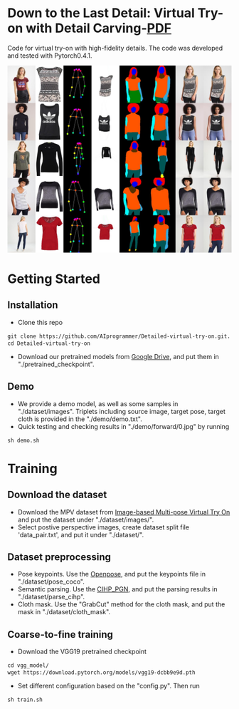 # Down to the Last Detail: Virtual Try-on with Detail Carving-[PDF](https://arxiv.org/abs/1912.06324)

Code for virtual try-on with high-fidelity details. The code was developed and tested with Pytorch0.4.1. 

![Virtual try-on results](./demo/forward/0.jpg)

# Getting Started 
## Installation
* Clone this repo
```
git clone https://github.com/AIprogrammer/Detailed-virtual-try-on.git. 
cd Detailed-virtual-try-on
```
* Download our pretrained models from [Google Drive](https://drive.google.com/open?id=1vQo4xNGdYe2uAtur0mDlHY7W2ZR3shWT), and put them in "./pretrained_checkpoint". 

## Demo 
* We provide a demo model, as well as some samples in "./dataset/images". Triplets including source image, target pose, target cloth is provided in the "./demo/demo.txt".
* Quick testing and checking results in "./demo/forward/0.jpg" by running
```
sh demo.sh
```

# Training

## Download the dataset
* Download the MPV dataset from [Image-based Multi-pose Virtual Try On](http://47.100.21.47:9999/overview.php) and put the dataset under "./dataset/images/".
* Select postive perspective images, create dataset split file 'data_pair.txt', and put it under "./dataset/".

## Dataset preprocessing
* Pose keypoints. Use the [Openpose](https://github.com/CMU-Perceptual-Computing-Lab/openpose), and put the keypoints file in "./dataset/pose_coco".
* Semantic parsing. Use the [CIHP_PGN](https://github.com/Engineering-Course/CIHP_PGN), and put the parsing results in "./dataset/parse_cihp".
* Cloth mask. Use the "GrabCut" method for the cloth mask, and put the mask in "./dataset/cloth_mask".

## Coarse-to-fine training
* Download the VGG19 pretrained checkpoint
```
cd vgg_model/
wget https://download.pytorch.org/models/vgg19-dcbb9e9d.pth
```
* Set different configuration based on the "config.py". Then run
```
sh train.sh
```

